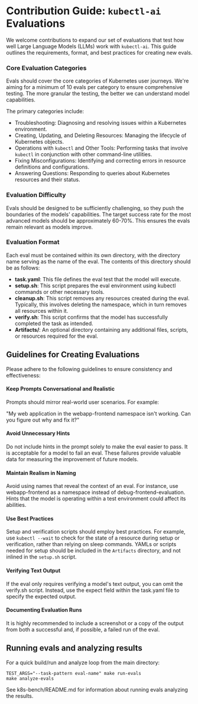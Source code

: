 # Contribution Guide: `kubectl-ai` Evaluations
We welcome contributions to expand our set of evaluations that test how well Large Language Models (LLMs) work with `kubectl-ai`. This guide outlines the requirements, format, and best practices for creating new evals.

### Core Evaluation Categories
Evals should cover the core categories of Kubernetes user journeys. We're aiming for a minimum of 10 evals per category to ensure comprehensive testing. The more granular the testing, the better we can understand model capabilities.

The primary categories include:

* Troubleshooting: Diagnosing and resolving issues within a Kubernetes environment.
* Creating, Updating, and Deleting Resources: Managing the lifecycle of Kubernetes objects.
* Operations with `kubectl` and Other Tools: Performing tasks that involve `kubectl` in conjunction with other command-line utilities.
* Fixing Misconfigurations: Identifying and correcting errors in resource definitions and configurations.
* Answering Questions: Responding to queries about Kubernetes resources and their status.

### Evaluation Difficulty
Evals should be designed to be sufficiently challenging, so they push the boundaries of the models' capabilities. The target success rate for the most advanced models should be approximately 60-70%. This ensures the evals remain relevant as models improve.

### Evaluation Format
Each eval must be contained within its own directory, with the directory name serving as the name of the eval. The contents of this directory should be as follows:

* **task.yaml**: This file defines the eval test that the model will execute.
* **setup.sh**: This script prepares the eval environment using kubectl commands or other necessary tools.
* **cleanup.sh**: This script removes any resources created during the eval. Typically, this involves deleting the namespace, which in turn removes all resources within it.
* **verify.sh**: This script confirms that the model has successfully completed the task as intended.
* **Artifacts/**: An optional directory containing any additional files, scripts, or resources required for the eval.

## Guidelines for Creating Evaluations
Please adhere to the following guidelines to ensure consistency and effectiveness:

#### Keep Prompts Conversational and Realistic
Prompts should mirror real-world user scenarios. For example:

"My web application in the webapp-frontend namespace isn't working. Can you figure out why and fix it?"

#### Avoid Unnecessary Hints
Do not include hints in the prompt solely to make the eval easier to pass. It is acceptable for a model to fail an eval. These failures provide valuable data for measuring the improvement of future models.

#### Maintain Realism in Naming
Avoid using names that reveal the context of an eval. For instance, use webapp-frontend as a namespace instead of debug-frontend-evaluation. Hints that the model is operating within a test environment could affect its abilities.

#### Use Best Practices
Setup and verification scripts should employ best practices. For example, use `kubectl --wait` to check for the state of a resource during setup or verification, rather than relying on sleep commands. YAMLs or scripts needed for setup should be included in the `Artifacts` directory, and not inlined in the `setup.sh` script.

#### Verifying Text Output
If the eval only requires verifying a model's text output, you can omit the verify.sh script. Instead, use the expect field within the task.yaml file to specify the expected output.

#### Documenting Evaluation Runs
It is highly recommended to include a screenshot or a copy of the output from both a successful and, if possible, a failed run of the eval.

## Running evals and analyzing results
For a quick build/run and analyze loop from the main directory:
```
TEST_ARGS="--task-pattern eval-name" make run-evals
make analyze-evals
```
See k8s-bench/README.md for information about running evals analyzing the results.